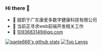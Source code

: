 ### Hi there 👋

- 🔭 就职于广东康爱多数字健康科技有限公司
- 👯 当前正寻求web前端开发相关工作
- 💬 1093683149@qq.com

[![panle666's github stats](https://github-readme-stats.vercel.app/api?username=panle666&layout=compact&theme=dracula&card_width=360&card_height=165 "![panle666's github stats")](https://github.com/panle666/github-readme-stats) [![Top Langs](https://github-readme-stats.vercel.app/api/top-langs/?username=panle666&theme=dracula&layout=compact)](https://github.com/panle666/github-readme-stats)

